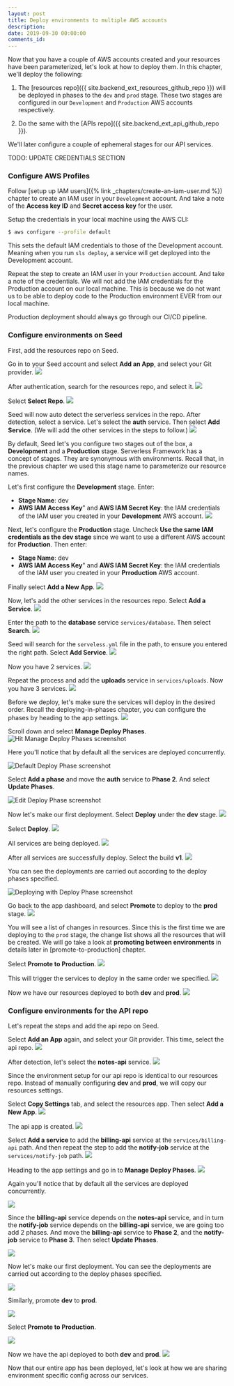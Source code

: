 ```yaml
---
layout: post
title: Deploy environments to multiple AWS accounts
description: 
date: 2019-09-30 00:00:00
comments_id: 
---
```


Now that you have a couple of AWS accounts created and your resources have been parameterized, let's look at how to deploy them. In this chapter, we'll deploy the following:

1. The [resources repo]({{ site.backend_ext_resources_github_repo }}) will be deployed in phases to the `dev` and `prod` stage. These two stages are configured in our `Development` and `Production` AWS accounts respectively.

2. Do the same with the [APIs repo]({{ site.backend_ext_api_github_repo }}).

We'll later configure a couple of ephemeral stages for our API services.

TODO: UPDATE CREDENTIALS SECTION

### Configure AWS Profiles

Follow [setup up IAM users]({% link _chapters/create-an-iam-user.md %}) chapter to create an IAM user in your `Development` account. And take a note of the **Access key ID** and **Secret access key** for the user.

Setup the credentials in your local machine using the AWS CLI:

``` bash
$ aws configure --profile default
```

This sets the default IAM credentials to those of the Development account. Meaning when you run `sls deploy`, a service will get deployed into the Development account.

Repeat the step to create an IAM user in your `Production` account. And take a note of the credentials. We will not add the IAM credentials for the Production account on our local machine. This is because we do not want us to be able to deploy code to the Production environment EVER from our local machine.

Production deployment should always go through our CI/CD pipeline.

### Configure environments on Seed

First, add the resources repo on Seed.

Go in to your Seed account and select **Add an App**, and select your Git provider.
![](/assets/best-practices/deploy-envs-1.png)

After authentication, search for the resources repo, and select it.
![](/assets/best-practices/deploy-envs-2.png)

Select **Select Repo**.
![](/assets/best-practices/deploy-envs-3.png)

Seed will now auto detect the serverless services in the repo. After detection, select a service. Let's select the **auth** service. Then select **Add Service**. (We will add the other services in the steps to follow.)
![](/assets/best-practices/deploy-envs-4.png)

By default, Seed let's you configure two stages out of the box, a **Development** and a **Production** stage. Serverless Framework has a concept of stages. They are synonymous with environments. Recall that, in the previous chapter we used this stage name to parameterize our resource names.

Let's first configure the **Development** stage. Enter:
- **Stage Name**: dev
- **AWS IAM Access Key**" and **AWS IAM Secret Key**: the IAM credentials of the IAM user you created in your **Development** AWS account.
![](/assets/best-practices/deploy-envs-5.png)

Next, let's configure the **Production** stage. Uncheck **Use the same IAM credentials as the dev stage** since we want to use a different AWS account for **Production**. Then enter:
- **Stage Name**: dev
- **AWS IAM Access Key**" and **AWS IAM Secret Key**: the IAM credentials of the IAM user you created in your **Prroduction** AWS account.

Finally select **Add a New App**.
![](/assets/best-practices/deploy-envs-6.png)

Now, let's add the other services in the resources repo. Select **Add a Service**.
![](/assets/best-practices/deploy-envs-7.png)

Enter the path to the **database** service `services/database`. Then select **Search**.
![](/assets/best-practices/deploy-envs-8.png)

Seed will search for the `serveless.yml` file in the path, to ensure you entered the right path. Select **Add Service**.
![](/assets/best-practices/deploy-envs-9.png)

Now you have 2 services.
![](/assets/best-practices/deploy-envs-10.png)

Repeat the process and add the **uploads** service in `services/uploads`. Now you have 3 services.
![](/assets/best-practices/deploy-envs-11.png)

Before we deploy, let's make sure the services will deploy in the desired order. Recall the deploying-in-phases chapter, you can configure the phases by heading to the app settings.
![](/assets/best-practices/deploy-envs-12.png)

Scroll down and select **Manage Deploy Phases**.
![Hit Manage Deploy Phases screenshot](/assets/best-practices/deploy-envs-13.png)

Here you'll notice that by default all the services are deployed concurrently.

![Default Deploy Phase screenshot](/assets/best-practices/deploy-envs-14.png)

Select **Add a phase** and move the **auth** service to **Phase 2**. And select **Update Phases**.

![Edit Deploy Phase screenshot](/assets/best-practices/deploy-envs-15.png)

Now let's make our first deployment. Select **Deploy** under the **dev** stage.
![](/assets/best-practices/deploy-envs-16.png)

Select **Deploy**.
![](/assets/best-practices/deploy-envs-17.png)

All services are being deployed.
![](/assets/best-practices/deploy-envs-18.png)

After all services are successfully deploy. Select the build **v1**.
![](/assets/best-practices/deploy-envs-19.png)

You can see the deployments are carried out according to the deploy phases specified.

![Deploying with Deploy Phase screenshot](/assets/best-practices/deploy-envs-20.png)

Go back to the app dashboard, and select **Promote** to deploy to the **prod** stage.
![](/assets/best-practices/deploy-envs-20a.png)

You will see a list of changes in resources. Since this is the first time we are deploying to the `prod` stage, the change list shows all the resources that will be created. We will go take a look at **promoting between environments** in details later in [promote-to-production] chapter.

Select **Promote to Production**.
![](/assets/best-practices/deploy-envs-20b.png)

This will trigger the services to deploy in the same order we specified.
![](/assets/best-practices/deploy-envs-20c.png)

Now we have our resources deployed to both **dev** and **prod**.
![](/assets/best-practices/deploy-envs-20d.png)


### Configure environments for the API repo

Let's repeat the steps and add the api repo on Seed.

Select **Add an App** again, and select your Git provider. This time, select the api repo.
![](/assets/best-practices/deploy-envs-21.png)

After detection, let's select the **notes-api** service.
![](/assets/best-practices/deploy-envs-22.png)

Since the environment setup for our api repo is identical to our resources repo. Instead of manually configuring **dev** and **prod**, we will copy our resources settings.

Select **Copy Settings** tab, and select the resources app. Then select **Add a New App**.
![](/assets/best-practices/deploy-envs-23.png)

The api app is created.
![](/assets/best-practices/deploy-envs-24.png)

Select **Add a service** to add the **billing-api** service at the `services/billing-api` path. And then repeat the step to add the **notify-job** service at the `services/notify-job` path.
![](/assets/best-practices/deploy-envs-25.png)

Heading to the app settings and go in to **Manage Deploy Phases**.
![](/assets/best-practices/deploy-envs-26.png)

Again you'll notice that by default all the services are deployed concurrently.

![](/assets/best-practices/deploy-envs-27.png)

Since the **billing-api** service depends on the **notes-api** service, and in turn the **notify-job** service depends on the **billing-api** service, we are going too add 2 phases. And move the **billing-api** service to **Phase 2**, and the **notify-job** service to **Phase 3**. Then select **Update Phases**.

![](/assets/best-practices/deploy-envs-28.png)

Now let's make our first deployment. You can see the deployments are carried out according to the deploy phases specified.

![](/assets/best-practices/deploy-envs-29.png)

Similarly, promote **dev** to **prod**.

![](/assets/best-practices/deploy-envs-30.png)

Select **Promote to Production**.

![](/assets/best-practices/deploy-envs-31.png)

Now we have the api deployed to both **dev** and **prod**.
![](/assets/best-practices/deploy-envs-32.png)

Now that our entire app has been deployed, let's look at how we are sharing environment specific config across our services.
